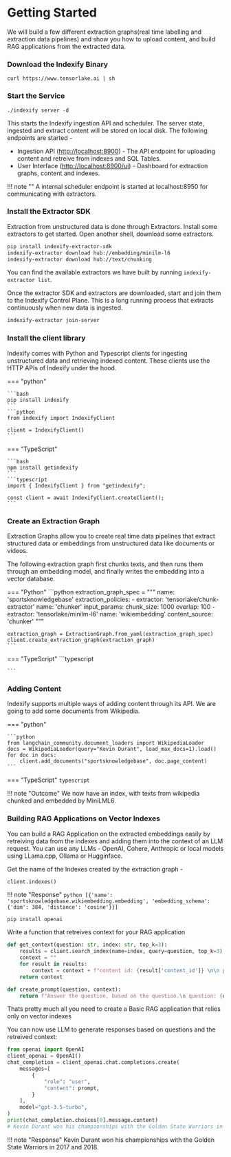 # Getting Started

We will build a few different extraction graphs(real time labelling and extraction data pipelines) and show you how to upload content, and build RAG applications from the extracted data.

### Download the Indexify Binary

```shell
curl https://www.tensorlake.ai | sh
```

### Start the Service

```shell
./indexify server -d
```

This starts the Indexify ingestion API and scheduler. The server state, ingested and extract content will be stored on local disk. The following endpoints are started -

- Ingestion API ([http://localhost:8900](http://localhost:8900)) - The API endpoint for uploading content and retreive from indexes and SQL Tables.
- User Interface ([http://localhost:8900/ui](http://localhost:8900/ui)) - Dashboard for extraction graphs, content and indexes.

!!! note ""
    A internal scheduler endpoint is started at localhost:8950 for communicating with extractors.

### Install the Extractor SDK

Extraction from unstructured data is done through Extractors. Install some extractors to get started. Open another shell, download some extractors.

```bash
pip install indexify-extractor-sdk
indexify-extractor download hub://embedding/minilm-l6
indexify-extractor download hub://text/chunking
```


You can find the available extractors we have built by running ```indexify-extractor list```.

Once the extractor SDK and extractors are downloaded, start and join them to the Indexify Control Plane. This is a long running process that extracts continuously when new data is ingested.

```bash
indexify-extractor join-server
```

### Install the client library

Indexify comes with Python and Typescript clients for ingesting unstructured data and retrieving indexed content. These clients use the HTTP APIs of Indexify under the hood.

=== "python"

    ```bash
    pip install indexify
    ```
    ```python
    from indexify import IndexifyClient
    
    client = IndexifyClient()
    ```

=== "TypeScript"

    ```bash
    npm install getindexify
    ```
    ```typescript
    import { IndexifyClient } from "getindexify";
    
    const client = await IndexifyClient.createClient();
    ```
### Create an Extraction Graph
Extraction Graphs allow you to create real time data pipelines that extract structured data or embeddings from unstructured data like documents or videos.

The following extraction graph first chunks texts, and then runs them through an embedding model, and finally writes the embedding
into a vector database.

=== "Python"
    ```python
    extraction_graph_spec = """
    name: 'sportsknowledgebase'
    extraction_policies:
       - extractor: 'tensorlake/chunk-extractor'
         name: 'chunker'
         input_params:
            chunk_size: 1000
            overlap: 100
       - extractor: 'tensorlake/minilm-l6'
         name: 'wikiembedding'
         content_source: 'chunker'
    """

    extraction_graph = ExtractionGraph.from_yaml(extraction_graph_spec)
    client.create_extraction_graph(extraction_graph)                                            
    ```
=== "TypeScript"
    ```typescript

    ```


### Adding Content

Indexify supports multiple ways of adding content through its API.
We are going to add some documents from Wikipedia.


=== "python"

    ```python
    from langchain_community.document_loaders import WikipediaLoader
    docs = WikipediaLoader(query="Kevin Durant", load_max_docs=1).load()
    for doc in docs:
        client.add_documents("sportsknowledgebase", doc.page_content)                 
    ```

=== "TypeScript"
    ```typescript
    ```


!!! note "Outcome"
    We now have an index, with texts from wikipedia chunked and embedded by MiniLML6.

### Building RAG Applications on Vector Indexes 

You can build a RAG Application on the extracted embeddings easily by retreiving data from the indexes and adding them into the context of an LLM request. You can use any LLMs - OpenAI, Cohere, Anthropic or local models using LLama.cpp, Ollama or Hugginface.

Get the name of the Indexes created by the extraction graph - 
```python
client.indexes()
```
!!! note "Response"
    ```python
    [{'name': 'sportsknowledgebase.wikiembedding.embedding',
    'embedding_schema': {'dim': 384, 'distance': 'cosine'}}]
    ```

```shell
pip install openai
```

Write a function that retreives context for your RAG application
```python
def get_context(question: str, index: str, top_k=3):
    results = client.search_index(name=index, query=question, top_k=3)
    context = ""
    for result in results:
        context = context + f"content id: {result['content_id']} \n\n passage: {result['text']}\n"
    return context

def create_prompt(question, context):
    return f"Answer the question, based on the question.\n question: {question} \n context: {context}"
```

Thats pretty much all you need to create a Basic RAG application that relies only on vector indexes

You can now use LLM to generate responses based on questions and the retreived context:

```python
from openai import OpenAI
client_openai = OpenAI()
chat_completion = client_openai.chat.completions.create(
    messages=[
        {
            "role": "user",
            "content": prompt,
        }
    ],
    model="gpt-3.5-turbo",
)
print(chat_completion.choices[0].message.content)
# Kevin Durant won his championships with the Golden State Warriors in 2017 and 2018.
```
!!! note "Response"
    Kevin Durant won his championships with the Golden State Warriors in 2017 and 2018.


